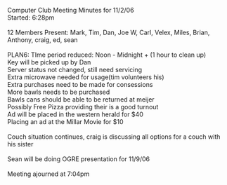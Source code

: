Computer Club Meeting Minutes for 11/2/06<br />
Started: 6:28pm<br />
<br />
12 Members Present: Mark, Tim, Dan, Joe W, Carl, Velex, Miles, Brian, Anthony, craig, ed, sean<br />
<br />
PLAN6: TIme period reduced: Noon - Midnight + (1 hour to clean up)<br />
Key will be picked up by Dan<br />
Server status not changed, still need servicing<br />
Extra microwave needed for usage(tim volunteers his)<br />
Extra purchases need to be made for consessions<br />
More bawls needs to be purchased<br />
Bawls cans should be able to be returned at meijer<br />
Possibly Free Pizza providing their is a good turnout<br />
Ad will be placed in the western herald for $40<br />
Placing an ad at the Millar Movie for $10<br />
<br />
Couch situation continues, craig is discussing all options for a couch with his sister<br />
<br />
Sean will be doing OGRE presentation for 11/9/06<br />
<br />
Meeting ajourned at 7:04pm